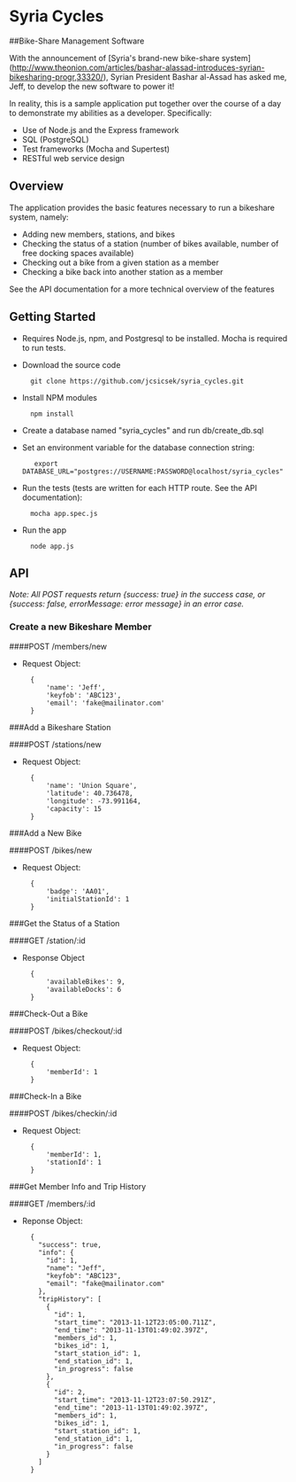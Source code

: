 # Syria Cycles

##Bike-Share Management Software

With the announcement of [Syria's brand-new bike-share system] (http://www.theonion.com/articles/bashar-alassad-introduces-syrian-bikesharing-progr,33320/), Syrian President Bashar al-Assad has asked me, Jeff, to develop the new software to power it!
    
In reality, this is a sample application put together over the course of a day to demonstrate my abilities as a developer.  Specifically:

- Use of Node.js and the Express framework
- SQL (PostgreSQL)
- Test frameworks (Mocha and Supertest)
- RESTful web service design

## Overview

The application provides the basic features necessary to run a bikeshare system, namely:

- Adding new members, stations, and bikes
- Checking the status of a station (number of bikes available, number of free docking spaces available)
- Checking out a bike from a given station as a member
- Checking a bike back into another station as a member

See the API documentation for a more technical overview of the features

## Getting Started
- Requires Node.js, npm, and Postgresql to be installed.  Mocha is required to run tests.
- Download the source code

        git clone https://github.com/jcsicsek/syria_cycles.git

- Install NPM modules

        npm install

- Create a database named "syria\_cycles" and run db/create_db.sql

- Set an environment variable for the database connection string:

         export DATABASE_URL="postgres://USERNAME:PASSWORD@localhost/syria_cycles"

- Run the tests (tests are written for each HTTP route.  See the API documentation):

        mocha app.spec.js

- Run the app

        node app.js

## API
*Note:  All POST requests return {success: true} in the success case, or {success: false, errorMessage: error message} in an error case.*

### Create a new Bikeshare Member

####POST /members/new

- Request Object:

        {
            'name': 'Jeff',
            'keyfob': 'ABC123',
            'email': 'fake@mailinator.com'
        }

###Add a Bikeshare Station

####POST /stations/new

- Request Object:

        {
            'name': 'Union Square',
            'latitude': 40.736478,
            'longitude': -73.991164,
            'capacity': 15
        }

###Add a New Bike

####POST /bikes/new

- Request Object:

        {
            'badge': 'AA01',
            'initialStationId': 1
        }

###Get the Status of a Station

####GET /station/:id

- Response Object

        {
            'availableBikes': 9,
            'availableDocks': 6
        }

###Check-Out a Bike

####POST /bikes/checkout/:id

- Request Object:

        {
            'memberId': 1
        }

###Check-In a Bike

####POST /bikes/checkin/:id

- Request Object:

        {
            'memberId': 1,
            'stationId': 1
        }

###Get Member Info and Trip History

####GET /members/:id

- Reponse Object:

        {
          "success": true,
          "info": {
            "id": 1,
            "name": "Jeff",
            "keyfob": "ABC123",
            "email": "fake@mailinator.com"
          },
          "tripHistory": [
            {
              "id": 1,
              "start_time": "2013-11-12T23:05:00.711Z",
              "end_time": "2013-11-13T01:49:02.397Z",
              "members_id": 1,
              "bikes_id": 1,
              "start_station_id": 1,
              "end_station_id": 1,
              "in_progress": false
            },
            {
              "id": 2,
              "start_time": "2013-11-12T23:07:50.291Z",
              "end_time": "2013-11-13T01:49:02.397Z",
              "members_id": 1,
              "bikes_id": 1,
              "start_station_id": 1,
              "end_station_id": 1,
              "in_progress": false
            }
          ]
        }
